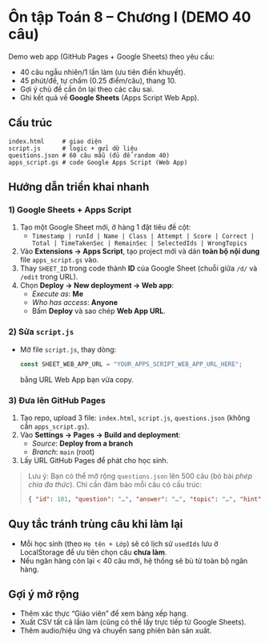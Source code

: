 # Ôn tập Toán 8 – Chương I (DEMO 40 câu)

Demo web app (GitHub Pages + Google Sheets) theo yêu cầu:

- 40 câu ngẫu nhiên/1 lần làm (ưu tiên điền khuyết).
- 45 phút/đề, tự chấm (0.25 điểm/câu), thang 10.
- Gợi ý chủ đề cần ôn lại theo các câu sai.
- Ghi kết quả về **Google Sheets** (Apps Script Web App).

## Cấu trúc
```
index.html     # giao diện
script.js      # logic + gửi dữ liệu
questions.json # 60 câu mẫu (đủ để random 40)
apps_script.gs # code Google Apps Script (Web App)
```

## Hướng dẫn triển khai nhanh

### 1) Google Sheets + Apps Script
1. Tạo một Google Sheet mới, ở hàng 1 đặt tiêu đề cột:
   - `Timestamp | runId | Name | Class | Attempt | Score | Correct | Total | TimeTakenSec | RemainSec | SelectedIds | WrongTopics`
2. Vào **Extensions → Apps Script**, tạo project mới và dán **toàn bộ nội dung** file `apps_script.gs` vào.
3. Thay `SHEET_ID` trong code thành **ID** của Google Sheet (chuỗi giữa `/d/` và `/edit` trong URL).
4. Chọn **Deploy → New deployment → Web app**:
   - *Execute as*: **Me**
   - *Who has access*: **Anyone**
   - Bấm **Deploy** và sao chép **Web App URL**.

### 2) Sửa `script.js`
- Mở file `script.js`, thay dòng:
  ```js
  const SHEET_WEB_APP_URL = "YOUR_APPS_SCRIPT_WEB_APP_URL_HERE";
  ```
  bằng URL Web App bạn vừa copy.

### 3) Đưa lên GitHub Pages
1. Tạo repo, upload 3 file: `index.html`, `script.js`, `questions.json` (không cần `apps_script.gs`).
2. Vào **Settings → Pages → Build and deployment**:
   - *Source*: **Deploy from a branch**
   - *Branch*: `main` (root)
3. Lấy URL GitHub Pages để phát cho học sinh.

> Lưu ý: Bạn có thể mở rộng `questions.json` lên 500 câu (bỏ bài *phép chia đa thức*). Chỉ cần đảm bảo mỗi câu có cấu trúc:
> ```json
> { "id": 101, "question": "…", "answer": "…", "topic": "…", "hint": "…" }
> ```

## Quy tắc tránh trùng câu khi làm lại
- Mỗi học sinh (theo `Họ tên + Lớp`) sẽ có lịch sử `usedIds` lưu ở LocalStorage để ưu tiên chọn câu **chưa làm**.
- Nếu ngân hàng còn lại < 40 câu mới, hệ thống sẽ bù từ toàn bộ ngân hàng.

## Gợi ý mở rộng
- Thêm xác thực “Giáo viên” để xem bảng xếp hạng.
- Xuất CSV tất cả lần làm (cũng có thể lấy trực tiếp từ Google Sheets).
- Thêm audio/hiệu ứng và chuyển sang phiên bản sản xuất.

